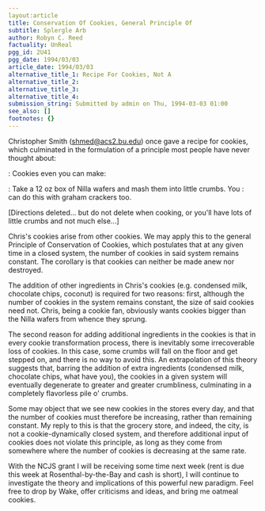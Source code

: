 ```yaml
---
layout:article
title: Conservation Of Cookies, General Principle Of
subtitle: Splergle Arb
author: Robyn C. Reed
factuality: UnReal
pgg_id: 2U41
pgg_date: 1994/03/03
article_date: 1994/03/03
alternative_title_1: Recipe For Cookies, Not A
alternative_title_2: 
alternative_title_3: 
alternative_title_4: 
submission_string: Submitted by admin on Thu, 1994-03-03 01:00
see_also: []
footnotes: {}
---
```

<div>
<p>Christopher Smith (<a href="https://web.archive.org/web/20130117021558/mailto:shmed@acs2.bu.edu">shmed@acs2.bu.edu</a>) once gave a recipe for cookies, which culminated in the formulation of a principle most people have never thought about:</p>
<p>: Cookies even you can make:</p>
<p>: Take a 12 oz box of Nilla wafers and mash them into little crumbs. You : can do this with graham crackers too.</p>
<p>[Directions deleted... but do not delete when cooking, or you'll have lots of little crumbs and not much else...]</p>
<p>Chris's cookies arise from other cookies. We may apply this to the general Principle of Conservation of Cookies, which postulates that at any given time in a closed system, the number of cookies in said system remains constant. The corollary is that cookies can neither be made anew nor destroyed.</p>
<p>The addition of other ingredients in Chris's cookies (e.g. condensed milk, chocolate chips, coconut) is required for two reasons: first, although the number of cookies in the system remains constant, the size of said cookies need not. Chris, being a cookie fan, obviously wants cookies bigger than the Nilla wafers from whence they sprung.</p>
<p>The second reason for adding additional ingredients in the cookies is that in every cookie transformation process, there is inevitably some irrecoverable loss of cookies. In this case, some crumbs will fall on the floor and get stepped on, and there is no way to avoid this. An extrapolation of this theory suggests that, barring the addition of extra ingredients (condensed milk, chocolate chips, what have you), the cookies in a given system will eventually degenerate to greater and greater crumbliness, culminating in a completely flavorless pile o' crumbs.</p>
<p>Some may object that we see new cookies in the stores every day, and that the number of cookies must therefore be increasing, rather than remaining constant. My reply to this is that the grocery store, and indeed, the city, is not a cookie-dynamically closed system, and therefore additional input of cookies does not violate this principle, as long as they come from somewhere where the number of cookies is decreasing at the same rate.</p>
<p>With the NCJS grant I will be receiving some time next week (rent is due this week at Rosenthal-by-the-Bay and cash is short), I will continue to investigate the theory and implications of this powerful new paradigm. Feel free to drop by Wake, offer criticisms and ideas, and bring me oatmeal cookies. <!--Amazon_CLS_IM_END--></p>
</div>

